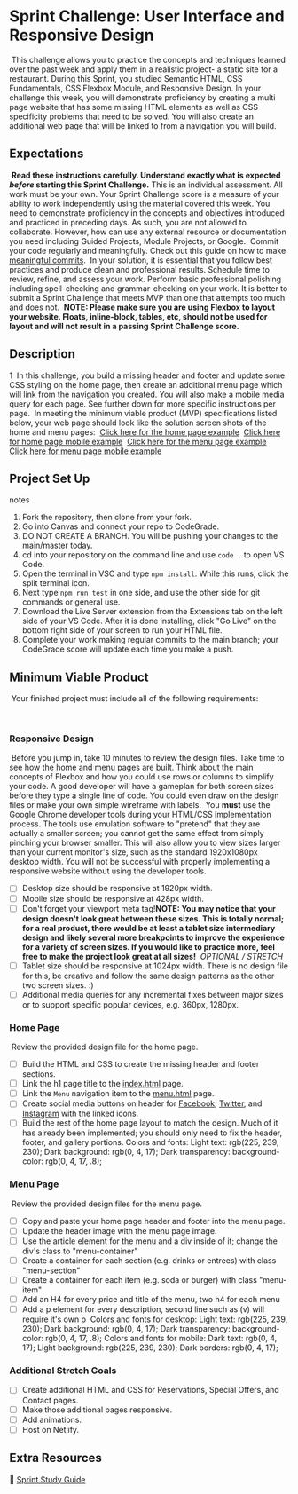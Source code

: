 # Sprint Challenge: User Interface and Responsive Design

​
This challenge allows you to practice the concepts and techniques learned over the past week and apply them in a realistic project- a static site for a restaurant. During this Sprint, you studied Semantic HTML, CSS Fundamentals, CSS Flexbox Module, and Responsive Design. In your challenge this week, you will demonstrate proficiency by creating a multi page website that has some missing HTML elements as well as CSS specificity problems that need to be solved. You will also create an additional web page that will be linked to from a navigation you will build.
​
​

## Expectations

​
**Read these instructions carefully. Understand exactly what is expected _before_ starting this Sprint Challenge.**
​
This is an individual assessment. All work must be your own. Your Sprint Challenge score is a measure of your ability to work independently using the material covered this week. You need to demonstrate proficiency in the concepts and objectives introduced and practiced in preceding days. As such, you are not allowed to collaborate. However, how can use any external resource or documentation you need including Guided Projects, Module Projects, or Google.
​
Commit your code regularly and meaningfully. Check out this guide on how to make [meaningful commits](https://cbea.ms/git-commit/).
​
In your solution, it is essential that you follow best practices and produce clean and professional results. Schedule time to review, refine, and assess your work. Perform basic professional polishing including spell-checking and grammar-checking on your work. It is better to submit a Sprint Challenge that meets MVP than one that attempts too much and does not.
​
**NOTE: Please make sure you are using Flexbox to layout your website. Floats, inline-block, tables, etc, should not be used for layout and will not result in a passing Sprint Challenge score.**
​
​

## Description

1
​
In this challenge, you build a missing header and footer and update some CSS styling on the home page, then create an additional menu page which will link from the navigation you created. You will also make a mobile media query for each page. See further down for more specific instructions per page.
​
In meeting the minimum viable product (MVP) specifications listed below, your web page should look like the solution screen shots of the home and menu pages:
​
[Click here for the home page example](https://i.ibb.co/SRcbcdH/home-desktop.png)
​
[Click here for home page mobile example](https://i.ibb.co/svmmXzn/home-mobile.png)
​
[Click here for the menu page example](https://i.ibb.co/NxLyLCH/menu-desktop.png)
​
[Click here for menu page mobile example](https://i.ibb.co/Wsc2vpz/menu-mobile.png)
​
​

## Project Set Up

​notes

1. Fork the repository, then clone from your fork.
2. Go into Canvas and connect your repo to CodeGrade.
3. DO NOT CREATE A BRANCH. You will be pushing your changes to the main/master today.
4. cd into your repository on the command line and use `code .` to open VS Code.
5. Open the terminal in VSC and type `npm install`. While this runs, click the split terminal icon.
6. Next type `npm run test` in one side, and use the other side for git commands or general use.
7. Download the Live Server extension from the Extensions tab on the left side of your VS Code. After it is done installing, click "Go Live" on the bottom right side of your screen to run your HTML file.
8. Complete your work making regular commits to the main branch; your CodeGrade score will update each time you make a push.
   ​
   ​

## Minimum Viable Product

​
Your finished project must include all of the following requirements:

​

### Responsive Design

​
Before you jump in, take 10 minutes to review the design files. Take time to see how the home and menu pages are built. Think about the main concepts of Flexbox and how you could use rows or columns to simplify your code. A good developer will have a gameplan for both screen sizes before they type a single line of code. You could even draw on the design files or make your own simple wireframe with labels.
​
You **must** use the Google Chrome developer tools during your HTML/CSS implementation process. The tools use emulation software to "pretend" that they are actually a smaller screen; you cannot get the same effect from simply pinching your browser smaller. This will also allow you to view sizes larger than your current monitor's size, such as the standard 1920x1080px desktop width. You will not be successful with properly implementing a responsive website without using the developer tools.
​

- [ ] Desktop size should be responsive at 1920px width.
- [ ] Mobile size should be responsive at 428px width.
- [ ] Don't forget your viewport meta tag!
      ​
      **NOTE: You may notice that your design doesn't look great between these sizes. This is totally normal; for a real product, there would be at least a tablet size intermediary design and likely several more breakpoints to improve the experience for a variety of screen sizes. If you would like to practice more, feel free to make the project look great at all sizes!**
      ​
      _OPTIONAL / STRETCH_
- [ ] Tablet size should be responsive at 1024px width. There is no design file for this, be creative and follow the same design patterns as the other two screen sizes. :)
- [ ] Additional media queries for any incremental fixes between major sizes or to support specific popular devices, e.g. 360px, 1280px.
      ​
      ​

### Home Page

​
Review the provided design file for the home page.
​

- [ ] Build the HTML and CSS to create the missing header and footer sections.
- [ ] Link the h1 page title to the [index.html](index.html) page.
- [ ] Link the `Menu` navigation item to the [menu.html](menu.html) page.
- [ ] Create social media buttons on header for [Facebook](https://fontawesome.com/search?q=facebook&s=solid%2Cbrands), [Twitter](https://fontawesome.com/search?q=twitter&s=solid%2Cbrands), and [Instagram](https://fontawesome.com/search?q=instagram&s=solid%2Cbrands) with the linked icons.
- [ ] Build the rest of the home page layout to match the design. Much of it has already been implemented; you should only need to fix the header, footer, and gallery portions.
      ​
      Colors and fonts:
      Light text: rgb(225, 239, 230);
      Dark background: rgb(0, 4, 17);
      Dark transparency: background-color: rgb(0, 4, 17, .8);
      ​
      ​

### Menu Page

​
Review the provided design files for the menu page.
​

- [ ] Copy and paste your home page header and footer into the menu page.
- [ ] Update the header image with the menu page image.
- [ ] Use the article element for the menu and a div inside of it; change the div's class to "menu-container"
- [ ] Create a container for each section (e.g. drinks or entrees) with class "menu-section"
- [ ] Create a container for each item (e.g. soda or burger) with class "menu-item"
- [ ] Add an H4 for every price and title of the menu, two h4 for each menu
- [ ] Add a p element for every description, second line such as (v) will require it's own p
      ​
      Colors and fonts for desktop:
      Light text: rgb(225, 239, 230);
      Dark background: rgb(0, 4, 17);
      Dark transparency: background-color: rgb(0, 4, 17, .8);
      ​
      Colors and fonts for mobile:
      Dark text: rgb(0, 4, 17);
      Light background: rgb(225, 239, 230);
      Dark borders: rgb(0, 4, 17);
      ​
      ​

### Additional Stretch Goals

- [ ] Create additional HTML and CSS for Reservations, Special Offers, and Contact pages.
- [ ] Make those additional pages responsive.
- [ ] Add animations.
- [ ] Host on Netlify.
      ​
      ​

## Extra Resources

🦄 [Sprint Study Guide](https://bloomtech.notion.site/bloomtech/Unit-1-Sprint-3-Study-Guide-8769748b8c284f7095f6542fe24192a7)
